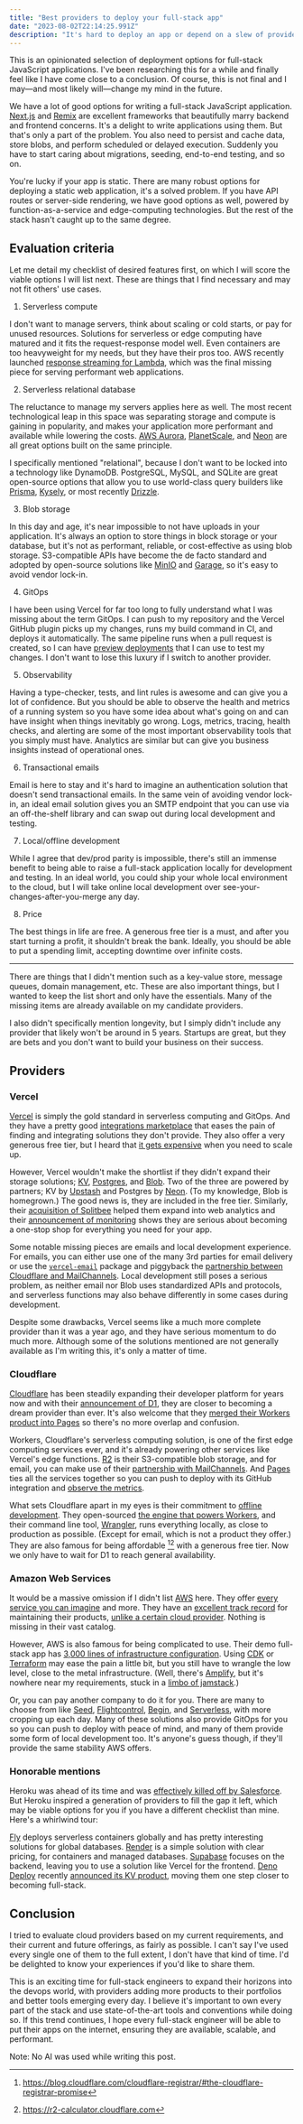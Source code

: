 ```yaml
---
title: "Best providers to deploy your full-stack app"
date: "2023-08-02T22:14:25.991Z"
description: "It's hard to deploy an app or depend on a slew of providers that may not be around in a year. Let me list a few reliable options that solve my problems."
---
```


This is an opinionated selection of deployment options for full-stack JavaScript applications. I've been researching this for a while and finally feel like I have come close to a conclusion. Of course, this is not final and I may—and most likely will—change my mind in the future.

We have a lot of good options for writing a full-stack JavaScript application. [Next.js](https://nextjs.org) and [Remix](https://remix.run) are excellent frameworks that beautifully marry backend and frontend concerns. It's a delight to write applications using them. But that's only a part of the problem. You also need to persist and cache data, store blobs, and perform scheduled or delayed execution. Suddenly you have to start caring about migrations, seeding, end-to-end testing, and so on.

You're lucky if your app is static. There are many robust options for deploying a static web application, it's a solved problem. If you have API routes or server-side rendering, we have good options as well, powered by function-as-a-service and edge-computing technologies. But the rest of the stack hasn't caught up to the same degree.

## Evaluation criteria

Let me detail my checklist of desired features first, on which I will score the viable options I will list next. These are things that I find necessary and may not fit others' use cases.

1. Serverless compute

I don't want to manage servers, think about scaling or cold starts, or pay for unused resources. Solutions for serverless or edge computing have matured and it fits the request-response model well. Even containers are too heavyweight for my needs, but they have their pros too. AWS recently launched [response streaming for Lambda](https://aws.amazon.com/blogs/compute/introducing-aws-lambda-response-streaming/), which was the final missing piece for serving performant web applications.

2. Serverless relational database

The reluctance to manage my servers applies here as well. The most recent technological leap in this space was separating storage and compute is gaining in popularity, and makes your application more performant and available while lowering the costs. [AWS Aurora](https://aws.amazon.com/rds/aurora/), [PlanetScale](https://planetscale.com), and [Neon](https://neon.tech) are all great options built on the same principle.

I specifically mentioned "relational", because I don't want to be locked into a technology like DynamoDB. PostgreSQL, MySQL, and SQLite are great open-source options that allow you to use world-class query builders like [Prisma](https://www.prisma.io), [Kysely](https://kysely.dev), or most recently [Drizzle](https://orm.drizzle.team).

3. Blob storage

In this day and age, it's near impossible to not have uploads in your application. It's always an option to store things in block storage or your database, but it's not as performant, reliable, or cost-effective as using blob storage. S3-compatible APIs have become the de facto standard and adopted by open-source solutions like [MinIO](https://min.io) and [Garage](https://garagehq.deuxfleurs.fr), so it's easy to avoid vendor lock-in.

4. GitOps

I have been using Vercel for far too long to fully understand what I was missing about the term GitOps. I can push to my repository and the Vercel GitHub plugin picks up my changes, runs my build command in CI, and deploys it automatically. The same pipeline runs when a pull request is created, so I can have [preview deployments](https://vercel.com/docs/concepts/deployments/preview-deployments) that I can use to test my changes. I don't want to lose this luxury if I switch to another provider.

5. Observability

Having a type-checker, tests, and lint rules is awesome and can give you a lot of confidence. But you should be able to observe the health and metrics of a running system so you have some idea about what's going on and can have insight when things inevitably go wrong. Logs, metrics, tracing, health checks, and alerting are some of the most important observability tools that you simply must have. Analytics are similar but can give you business insights instead of operational ones.

6. Transactional emails

Email is here to stay and it's hard to imagine an authentication solution that doesn't send transactional emails. In the same vein of avoiding vendor lock-in, an ideal email solution gives you an SMTP endpoint that you can use via an off-the-shelf library and can swap out during local development and testing.

7. Local/offline development

While I agree that dev/prod parity is impossible, there's still an immense benefit to being able to raise a full-stack application locally for development and testing. In an ideal world, you could ship your whole local environment to the cloud, but I will take online local development over see-your-changes-after-you-merge any day.

8. Price

The best things in life are free. A generous free tier is a must, and after you start turning a profit, it shouldn't break the bank. Ideally, you should be able to put a spending limit, accepting downtime over infinite costs.

---

There are things that I didn't mention such as a key-value store, message queues, domain management, etc. These are also important things, but I wanted to keep the list short and only have the essentials. Many of the missing items are already available on my candidate providers.

I also didn't specifically mention longevity, but I simply didn't include any provider that likely won't be around in 5 years. Startups are great, but they are bets and you don't want to build your business on their success.

## Providers

### Vercel

[Vercel](https://vercel.com) is simply the gold standard in serverless computing and GitOps. And they have a pretty good [integrations marketplace](https://vercel.com/integrations) that eases the pain of finding and integrating solutions they don't provide. They also offer a very generous free tier, but I heard that [it gets expensive](https://medium.com/@sushrit.pk21/how-when-and-why-you-should-switch-from-vercel-to-a-different-hosting-provider-especially-for-8ba25e439788) when you need to scale up.

However, Vercel wouldn't make the shortlist if they didn't expand their storage solutions; [KV](https://vercel.com/storage/kv), [Postgres](https://vercel.com/storage/postgres), and [Blob](https://vercel.com/storage/blob). Two of the three are powered by partners; KV by [Upstash](https://upstash.com) and Postgres by [Neon](https://neon.tech). (To my knowledge, Blob is homegrown.) The good news is, they are included in the free tier. Similarly, their [acquisition of Splitbee](https://vercel.com/blog/vercel-acquires-splitbee) helped them expand into web analytics and their [announcement of monitoring](https://vercel.com/blog/introducing-monitoring) shows they are serious about becoming a one-stop shop for everything you need for your app.

Some notable missing pieces are emails and local development experience. For emails, you can either use one of the many 3rd parties for email delivery or use the [`vercel-email`](https://github.com/Sh4yy/vercel-email) package and piggyback the [partnership between Cloudflare and MailChannels](https://blog.cloudflare.com/sending-email-from-workers-with-mailchannels/). Local development still poses a serious problem, as neither email nor Blob uses standardized APIs and protocols, and serverless functions may also behave differently in some cases during development.

Despite some drawbacks, Vercel seems like a much more complete provider than it was a year ago, and they have serious momentum to do much more. Although some of the solutions mentioned are not generally available as I'm writing this, it's only a matter of time.

### Cloudflare

[Cloudflare](https://www.cloudflare.com) has been steadily expanding their developer platform for years now and with their [announcement of D1](https://blog.cloudflare.com/introducing-d1/), they are closer to becoming a dream provider than ever. It's also welcome that they [merged their Workers product into Pages](https://blog.cloudflare.com/pages-and-workers-are-converging-into-one-experience/) so there's no more overlap and confusion.

Workers, Cloudflare's serverless computing solution, is one of the first edge computing services ever, and it's already powering other services like Vercel's edge functions. [R2](https://www.cloudflare.com/developer-platform/r2/) is their S3-compatible blob storage, and for email, you can make use of their [partnership with MailChannels](https://blog.cloudflare.com/sending-email-from-workers-with-mailchannels/). And [Pages](https://pages.cloudflare.com) ties all the services together so you can push to deploy with its GitHub integration and [observe the metrics](https://developers.cloudflare.com/workers/observability/).

What sets Cloudflare apart in my eyes is their commitment to [offline development](https://developers.cloudflare.com/pages/platform/functions/local-development/). They open-sourced [the engine that powers Workers](https://github.com/cloudflare/workerd), and their command line tool, [Wrangler](https://developers.cloudflare.com/workers/wrangler/), runs everything locally, as close to production as possible. (Except for email, which is not a product they offer.) They are also famous for being affordable [^1][^2] with a generous free tier. Now we only have to wait for D1 to reach general availability.

### Amazon Web Services

It would be a massive omission if I didn't list [AWS](https://aws.amazon.com) here. They offer [every service you can imagine](https://aws.amazon.com/products/) and more. They have an [excellent track record](https://twitter.com/rakyll/status/1671354533375795200) for maintaining their products, [unlike a certain cloud provider](https://blog.pragmaticengineer.com/google-domains-to-shut-down/). Nothing is missing in their vast catalog.

However, AWS is also famous for being complicated to use. Their demo full-stack app has [3,000 lines of infrastructure configuration](https://github.com/aws-samples/aws-bookstore-demo-app/blob/41838c0/template/master-fullstack.yaml). Using [CDK](https://aws.amazon.com/cdk/) or [Terraform](https://www.terraform.io) may ease the pain a little bit, but you still have to wrangle the low level, close to the metal infrastructure. (Well, there's [Amplify](https://aws.amazon.com/amplify/), but it's nowhere near my requirements, stuck in a [limbo of jamstack](https://remotesynthesis.com/blog/goodbye-jamstack/).)

Or, you can pay another company to do it for you. There are many to choose from like [Seed](https://seed.run), [Flightcontrol](https://www.flightcontrol.dev), [Begin](https://begin.com), and [Serverless](https://www.serverless.com), with more cropping up each day. Many of these solutions also provide GitOps for you so you can push to deploy with peace of mind, and many of them provide some form of local development too. It's anyone's guess though, if they'll provide the same stability AWS offers.

### Honorable mentions

Heroku was ahead of its time and was [effectively killed off by Salesforce](https://techcrunch.com/2022/08/25/heroku-announces-plans-to-eliminate-free-plans-blaming-fraud-and-abuse/). But Heroku inspired a generation of providers to fill the gap it left, which may be viable options for you if you have a different checklist than mine. Here's a whirlwind tour:

[Fly](https://fly.io) deploys serverless containers globally and has pretty interesting solutions for global databases. [Render](https://render.com) is a simple solution with clear pricing, for containers and managed databases. [Supabase](https://supabase.com) focuses on the backend, leaving you to use a solution like Vercel for the frontend. [Deno Deploy](https://deno.com/deploy) recently [announced its KV product](https://deno.com/kv), moving them one step closer to becoming full-stack.

## Conclusion

I tried to evaluate cloud providers based on my current requirements, and their current and future offerings, as fairly as possible. I can't say I've used every single one of them to the full extent, I don't have that kind of time. I'd be delighted to know your experiences if you'd like to share them.

This is an exciting time for full-stack engineers to expand their horizons into the devops world, with providers adding more products to their portfolios and better tools emerging every day. I believe it's important to own every part of the stack and use state-of-the-art tools and conventions while doing so. If this trend continues, I hope every full-stack engineer will be able to put their apps on the internet, ensuring they are available, scalable, and performant.

Note: No AI was used while writing this post.

[^1]: https://blog.cloudflare.com/cloudflare-registrar/#the-cloudflare-registrar-promise
[^2]: https://r2-calculator.cloudflare.com

